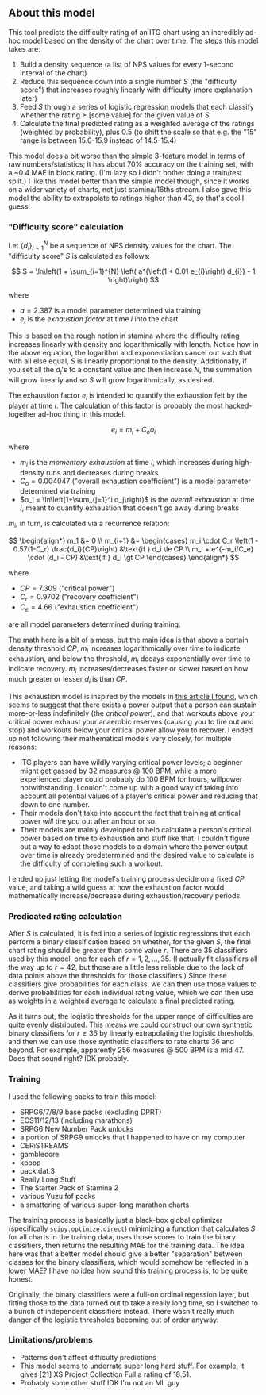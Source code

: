 ## About this model

This tool predicts the difficulty rating of an ITG chart using an incredibly ad-hoc model based on the density of the chart over time. The steps this model takes are:

1. Build a density sequence (a list of NPS values for every 1-second interval of the chart)
2. Reduce this sequence down into a single number $S$ (the "difficulty score") that increases roughly linearly with difficulty (more explanation later)
3. Feed $S$ through a series of logistic regression models that each classify whether the rating ≥ [some value] for the given value of $S$
4. Calculate the final predicted rating as a weighted average of the ratings (weighted by probability), plus 0.5 (to shift the scale so that e.g. the "15" range is between 15.0-15.9 instead of 14.5-15.4)

This model does a bit worse than the simple 3-feature model in terms of raw numbers/statistics; it has about 70% accuracy on the training set, with a ~0.4 MAE in block rating. (I'm lazy so I didn't bother doing a train/test split.) I like this model better than the simple model though, since it works on a wider variety of charts, not just stamina/16ths stream. I also gave this model the ability to extrapolate to ratings higher than 43, so that's cool I guess.

### "Difficulty score" calculation

Let $\{d_i\}_{i=1}^N$ be a sequence of NPS density values for the chart. The "difficulty score" $S$ is calculated as follows:

$$
S = \ln\left(1 + \sum_{i=1}^{N} \left( a^{\left(1 + 0.01 e_{i}\right) d_{i}} - 1 \right)\right)
$$

where
- $a = 2.387$ is a model parameter determined via training
- $e_{i}$ is the *exhaustion factor* at time $i$ into the chart

This is based on the rough notion in stamina where the difficulty rating increases linearly with density and logarithmically with length. Notice how in the above equation, the logarithm and exponentiation cancel out such that with all else equal, $S$ is linearly proportional to the density. Additionally, if you set all the $d_i$'s to a constant value and then increase $N$, the summation will grow linearly and so $S$ will grow logarithmically, as desired.

The exhaustion factor $e_{i}$ is intended to quantify the exhaustion felt by the player at time $i$. The calculation of this factor is probably the most hacked-together ad-hoc thing in this model.

$$
e_i = m_i + C_o o_i
$$

where
- $m_i$ is the *momentary exhaustion* at time $i$, which increases during high-density runs and decreases during breaks
- $C_o = 0.004047$ ("overall exhaustion coefficient") is a model parameter determined via training
- $o_i = \ln\left(1+\sum_{j=1}^i d_j\right)$ is the *overall exhaustion* at time $i$, meant to quantify exhaustion that doesn't go away during breaks

$m_i$, in turn, is calculated via a recurrence relation:

$$
\begin{align*}
m_1 &= 0 \\
m_{i+1} &= \begin{cases}
  m_i \cdot C_r \left(1 - 0.57(1-C_r) \frac{d_i}{CP}\right) &\text{if } d_i \le CP \\
  m_i + e^{-m_i/C_e} \cdot (d_i - CP) &\text{if } d_i \gt CP
\end{cases}
\end{align*}
$$

where
- $CP = 7.309$ ("critical power")
- $C_r = 0.9702$ ("recovery coefficient")
- $C_e = 4.66$ ("exhaustion coefficient")

are all model parameters determined during training.

The math here is a bit of a mess, but the main idea is that above a certain density threshold $CP$, $m_i$ increases logarithmically over time to indicate exhaustion, and below the threshold, $m_i$ decays exponentially over time to indicate recovery. $m_i$ increases/decreases faster or slower based on how much greater or lesser $d_i$ is than $CP$.

This exhaustion model is inspired by the models in [this article I found](https://sportsmedicine-open.springeropen.com/articles/10.1186/s40798-019-0230-z), which seems to suggest that there exists a power output that a person can sustain more-or-less indefinitely (the *critical power*), and that workouts above your critical power exhaust your anaerobic reserves (causing you to tire out and stop) and workouts below your critical power allow you to recover. I ended up not following their mathematical models very closely, for multiple reasons:
- ITG players can have wildly varying critical power levels; a beginner might get gassed by 32 measures @ 100 BPM, while a more experienced player could probably do 100 BPM for hours, willpower notwithstanding. I couldn't come up with a good way of taking into account all potential values of a player's critical power and reducing that down to one number.
- Their models don't take into account the fact that training at critical power *will* tire you out after an hour or so.
- Their models are mainly developed to help calculate a person's critical power based on time to exhaustion and stuff like that. I couldn't figure out a way to adapt those models to a domain where the power output over time is already predetermined and the desired value to calculate is the difficulty of completing such a workout.

I ended up just letting the model's training process decide on a fixed $CP$ value, and taking a wild guess at how the exhaustion factor would mathematically increase/decrease during exhaustion/recovery periods.

### Predicated rating calculation

After $S$ is calculated, it is fed into a series of logistic regressions that each perform a binary classification based on whether, for the given $S$, the final chart rating should be greater than some value $r$. There are 35 classifiers used by this model, one for each of $r = 1, 2, ..., 35$. (I actually fit classifiers all the way up to $r = 42$, but those are a little less reliable due to the lack of data points above the thresholds for those classifiers.) Since these classifiers give probabilities for each class, we can then use those values to derive probabilities for each individual rating value, which we can then use as weights in a weighted average to calculate a final predicted rating.

As it turns out, the logistic thresholds for the upper range of difficulties are quite evenly distributed. This means we could construct our own synthetic binary classifiers for $r \ge 36$ by linearly extrapolating the logistic thresholds, and then we can use those synthetic classifiers to rate charts 36 and beyond. For example, apparently 256 measures @ 500 BPM is a mid 47. Does that sound right? IDK probably.

### Training

I used the following packs to train this model:
- SRPG6/7/8/9 base packs (excluding DPRT)
- ECS11/12/13 (including marathons)
- SRPG6 New Number Pack unlocks
- a portion of SRPG9 unlocks that I happened to have on my computer
- CERiSTREAMS
- gamblecore
- kpoop
- pack.dat.3
- Really Long Stuff
- The Starter Pack of Stamina 2
- various Yuzu fof packs
- a smattering of various super-long marathon charts

The training process is basically just a black-box global optimizer (specifically `scipy.optimize.direct`) minimizing a function that calculates $S$ for all charts in the training data, uses those scores to train the binary classifiers, then returns the resulting MAE for the training data. The idea here was that a better model should give a better "separation" between classes for the binary classifiers, which would somehow be reflected in a lower MAE? I have no idea how sound this training process is, to be quite honest.

Originally, the binary classifiers were a full-on ordinal regession layer, but fitting those to the data turned out to take a really long time, so I switched to a bunch of independent classifiers instead. There wasn't really much danger of the logistic thresholds becoming out of order anyway.

### Limitations/problems

- Patterns don't affect difficulty predictions
- This model seems to underrate super long hard stuff. For example, it gives [21] XS Project Collection Full a rating of 18.51.
- Probably some other stuff IDK I'm not an ML guy